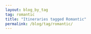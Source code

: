 ```yaml
---
layout: blog_by_tag
tag: romantic
title: "Itineraries tagged Romantic"
permalink: /blog/tag/romantic/
---
```

